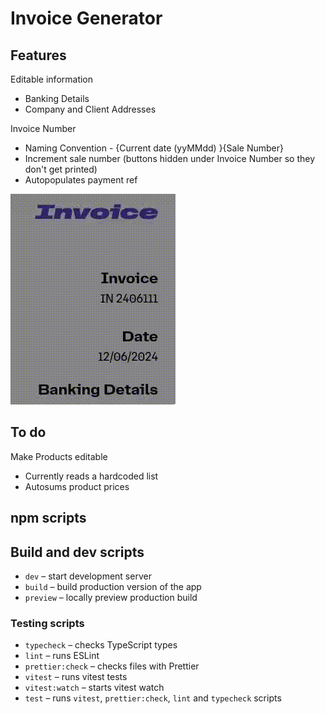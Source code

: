 # Invoice Generator

## Features

Editable information

- Banking Details
- Company and Client Addresses

Invoice Number

- Naming Convention - {Current date (yyMMdd) }{Sale Number}
- Increment sale number
  (buttons hidden under Invoice Number so they don't get printed)
- Autopopulates payment ref

![gif showing hidden buttons](./Buttons.gif)

## To do

Make Products editable

- Currently reads a hardcoded list
- Autosums product prices

## npm scripts

## Build and dev scripts

- `dev` – start development server
- `build` – build production version of the app
- `preview` – locally preview production build

### Testing scripts

- `typecheck` – checks TypeScript types
- `lint` – runs ESLint
- `prettier:check` – checks files with Prettier
- `vitest` – runs vitest tests
- `vitest:watch` – starts vitest watch
- `test` – runs `vitest`, `prettier:check`, `lint` and `typecheck` scripts
